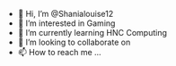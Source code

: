 - 👋 Hi, I’m @Shanialouise12
- 👀 I’m interested in Gaming
- 🌱 I’m currently learning HNC Computing
- 💞️ I’m looking to collaborate on 
- 📫 How to reach me ...

<!---
Shanialouise12/Shanialouise12 is a ✨ special ✨ repository because its `README.md` (this file) appears on your GitHub profile.
You can click the Preview link to take a look at your changes.
--->
